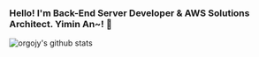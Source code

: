 ### Hello! I'm Back-End Server Developer & AWS Solutions Architect. Yimin An~! :open_hands:

![orgojy's github stats](https://github-readme-stats.vercel.app/api?username=orgojy&show_icons=true&theme=radical)
